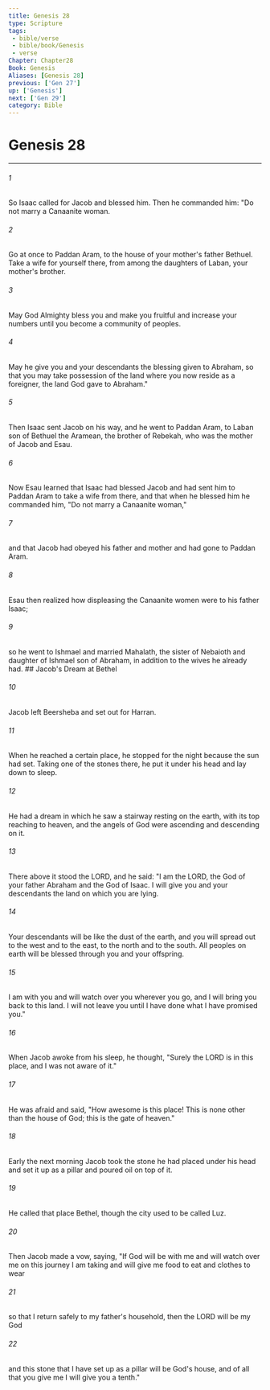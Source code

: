 ```yaml
---
title: Genesis 28
type: Scripture
tags:
 - bible/verse
 - bible/book/Genesis
 - verse
Chapter: Chapter28
Book: Genesis
Aliases: [Genesis 28]
previous: ['Gen 27']
up: ['Genesis']
next: ['Gen 29']
category: Bible
---
```

# Genesis 28

***


###### 1 
So Isaac called for Jacob and blessed him. Then he commanded him: "Do not marry a Canaanite woman. 

###### 2 
Go at once to Paddan Aram, to the house of your mother's father Bethuel. Take a wife for yourself there, from among the daughters of Laban, your mother's brother. 

###### 3 
May God Almighty bless you and make you fruitful and increase your numbers until you become a community of peoples. 

###### 4 
May he give you and your descendants the blessing given to Abraham, so that you may take possession of the land where you now reside as a foreigner, the land God gave to Abraham." 

###### 5 
Then Isaac sent Jacob on his way, and he went to Paddan Aram, to Laban son of Bethuel the Aramean, the brother of Rebekah, who was the mother of Jacob and Esau. 

###### 6 
Now Esau learned that Isaac had blessed Jacob and had sent him to Paddan Aram to take a wife from there, and that when he blessed him he commanded him, "Do not marry a Canaanite woman," 

###### 7 
and that Jacob had obeyed his father and mother and had gone to Paddan Aram. 

###### 8 
Esau then realized how displeasing the Canaanite women were to his father Isaac; 

###### 9 
so he went to Ishmael and married Mahalath, the sister of Nebaioth and daughter of Ishmael son of Abraham, in addition to the wives he already had. ## Jacob's Dream at Bethel 

###### 10 
Jacob left Beersheba and set out for Harran. 

###### 11 
When he reached a certain place, he stopped for the night because the sun had set. Taking one of the stones there, he put it under his head and lay down to sleep. 

###### 12 
He had a dream in which he saw a stairway resting on the earth, with its top reaching to heaven, and the angels of God were ascending and descending on it. 

###### 13 
There above it stood the LORD, and he said: "I am the LORD, the God of your father Abraham and the God of Isaac. I will give you and your descendants the land on which you are lying. 

###### 14 
Your descendants will be like the dust of the earth, and you will spread out to the west and to the east, to the north and to the south. All peoples on earth will be blessed through you and your offspring. 

###### 15 
I am with you and will watch over you wherever you go, and I will bring you back to this land. I will not leave you until I have done what I have promised you." 

###### 16 
When Jacob awoke from his sleep, he thought, "Surely the LORD is in this place, and I was not aware of it." 

###### 17 
He was afraid and said, "How awesome is this place! This is none other than the house of God; this is the gate of heaven." 

###### 18 
Early the next morning Jacob took the stone he had placed under his head and set it up as a pillar and poured oil on top of it. 

###### 19 
He called that place Bethel, though the city used to be called Luz. 

###### 20 
Then Jacob made a vow, saying, "If God will be with me and will watch over me on this journey I am taking and will give me food to eat and clothes to wear 

###### 21 
so that I return safely to my father's household, then the LORD will be my God 

###### 22 
and this stone that I have set up as a pillar will be God's house, and of all that you give me I will give you a tenth." 
